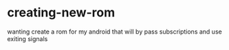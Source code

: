 creating-new-rom
================

wanting create a rom for my android that will by pass subscriptions and use exiting signals
